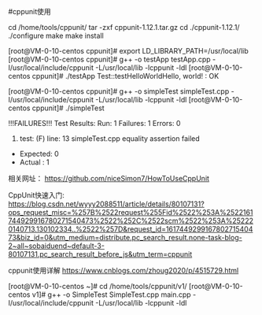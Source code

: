 #cppunit使用

cd /home/tools/cppunit/
tar  -zxf cppunit-1.12.1.tar.gz
cd ./cppunit-1.12.1/
./configure
make
make install



[root@VM-0-10-centos cppunit]# export LD_LIBRARY_PATH=/usr/local/lib
[root@VM-0-10-centos cppunit]# g++ -o  testApp testApp.cpp -I/usr/local/include/cppunit -L/usr/local/lib -lcppunit -ldl
[root@VM-0-10-centos cppunit]# ./testApp
Test::testHelloWorldHello, world!
 : OK
 
[root@VM-0-10-centos cppunit]# g++ -o  simpleTest simpleTest.cpp -I/usr/local/include/cppunit -L/usr/local/lib -lcppunit -ldl
[root@VM-0-10-centos cppunit]# ./simpleTest

!!!FAILURES!!!
Test Results:
Run:  1   Failures: 1   Errors: 0


1) test:  (F) line: 13 simpleTest.cpp
equality assertion failed
- Expected: 0
- Actual  : 1



相关网址：
https://github.com/niceSimon7/HowToUseCppUnit


CppUnit快速入门:
https://blog.csdn.net/wyyy2088511/article/details/80107131?ops_request_misc=%257B%2522request%255Fid%2522%253A%2522161744929916780271540473%2522%252C%2522scm%2522%253A%252220140713.130102334..%2522%257D&request_id=161744929916780271540473&biz_id=0&utm_medium=distribute.pc_search_result.none-task-blog-2~all~sobaiduend~default-3-80107131.pc_search_result_before_js&utm_term=cppunit

cppunit使用详解
https://www.cnblogs.com/zhoug2020/p/4515729.html


[root@VM-0-10-centos ~]# cd /home/tools/cppunit/v1/
[root@VM-0-10-centos v1]# g++ -o  SimpleTest SimpleTest.cpp main.cpp -I/usr/local/include/cppunit -L/usr/local/lib -lcppunit -ldl
